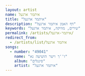 ```yaml
---
layout: artist
name: איתמר ארגעל
title: "איתמר ארגעל"
description: "דף האמן איתמר ארגעל"
keywords: "שירים, מוזיקה, איתמר ארגעל"
permalink: /artists/איתמר-ארגעל/
redirect_from:
  - /artists/list/איתמר ארגעל
songs:
  - number: "49041"
    name: "ז''ך וישר הושיעה נא"
    album: "סינגלים"
    artist: "איתמר ארגעל"
---
```

